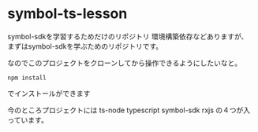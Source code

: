 # symbol-ts-lesson

symbol-sdkを学習するためだけのリポジトリ
環境構築依存などありますが、
まずはsymbol-sdkを学ぶためのリポジトリです。

なのでこのプロジェクトをクローンしてから操作できるようにしたいなと。

``` terminal
npm install
```

でインストールができます

今のところプロジェクトには
ts-node
typescript
symbol-sdk
rxjs
の４つが入っています。
